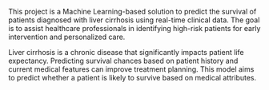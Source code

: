 This project is a Machine Learning-based solution to predict the survival of patients diagnosed with liver cirrhosis using real-time clinical data. 
The goal is to assist healthcare professionals in identifying high-risk patients for early intervention and personalized care.

Liver cirrhosis is a chronic disease that significantly impacts patient life expectancy. Predicting survival chances based on patient history and current medical features can improve treatment planning. This model aims to predict whether a patient is likely to survive based on medical attributes.
